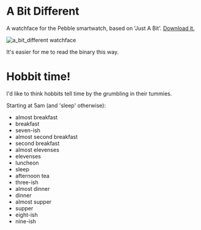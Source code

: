 A Bit Different
===============

A watchface for the Pebble smartwatch, based on 'Just A Bit'. [Download it.](https://dl.dropboxusercontent.com/u/2312259/a_bit_different.pbw)

![a_bit_different watchface](https://raw.github.com/keelanc/a_bit_different/master/abitdifferent.jpg)

It's easier for me to read the binary this way.



Hobbit time!
============

I'd like to think hobbits tell time by the grumbling in their tummies.

Starting at 5am (and 'sleep' otherwise):
- almost breakfast
- breakfast
- seven-ish
- almost second breakfast
- second breakfast
- almost elevenses
- elevenses
- luncheon
- sleep
- afternoon tea
- three-ish
- almost dinner
- dinner
- almost supper
- supper
- eight-ish
- nine-ish
